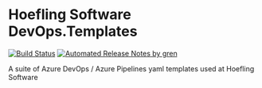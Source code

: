 # Hoefling Software DevOps.Templates

[![Build Status](https://hoeflingsoftware.visualstudio.com/DevOps%2Templates/_apis/build/status/HoeflingSoftware.DevOps.Templates?branchName=master)](https://hoeflingsoftware.visualstudio.com/DevOps%20Templates/_build/latest?definitionId=72?branchName=master) [![Automated Release Notes by gren](https://img.shields.io/badge/%F0%9F%A4%96-release%20notes-00B2EE.svg)](https://github-tools.github.io/github-release-notes/)

A suite of Azure DevOps / Azure Pipelines yaml templates used at Hoefling Software
